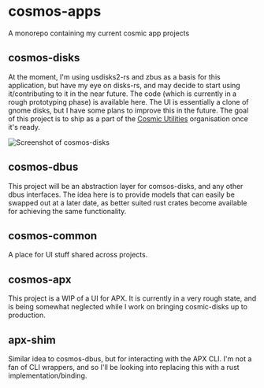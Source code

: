 # cosmos-apps
A monorepo containing my current cosmic app projects

## cosmos-disks
At the moment, I'm using usdisks2-rs and zbus as a basis for this application, but have my eye on disks-rs, and may decide to start using it/contributing to it in the near future.
The code (which is currently in a rough prototyping phase) is available here.  The UI is essentially a clone of gnome disks, but I have some plans to improve this in the future. 
The goal of this project is to ship as a part of the [Cosmic Utilities](https://github.com/cosmic-utils) organisation once it's ready.

![Screenshot of cosmos-disks](https://github.com/stoorps/cosmos-apps/blob/main/screenshots/cosmos-disks.png)


## cosmos-dbus
This project will be an abstraction layer for comsos-disks, and any other dbus interfaces. The idea here is to provide models that can easily be swapped out at a later date, as better suited rust crates become available for achieving the same functionality.

## cosmos-common
A place for UI stuff shared across projects.

## cosmos-apx
This project is a WIP of a UI for APX. It is currently in a very rough state, and is being somewhat neglected while I work on bringing cosmic-disks up to production.

## apx-shim
Similar idea to cosmos-dbus, but for interacting with the APX CLI. I'm not a fan of CLI wrappers, and so I'll be looking into replacing this with a rust implementation/binding. 
